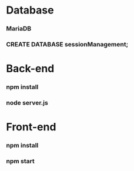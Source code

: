 # Database
### MariaDB
### CREATE DATABASE sessionManagement;
# Back-end
### npm install
### node server.js
# Front-end
### npm install
### npm start
